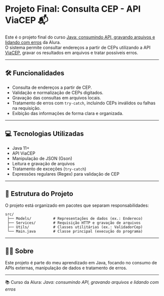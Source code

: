 # Projeto Final: Consulta CEP - API ViaCEP 📬

Este é o projeto final do curso [Java: consumindo API, gravando arquivos e lidando com erros](https://cursos.alura.com.br/course/java-consumindo-api-gravando-arquivos-lidando-erros/) da Alura.  
O sistema permite consultar endereços a partir de CEPs utilizando a API [ViaCEP](https://viacep.com.br), gravar os resultados em arquivos e tratar possíveis erros.

---

## 🛠 Funcionalidades
- Consulta de endereços a partir de CEP.
- Validação e normalização de CEPs digitados.
- Gravação das consultas em arquivos locais.
- Tratamento de erros com `try-catch`, incluindo CEPs inválidos ou falhas na requisição.
- Exibição das informações de forma clara e organizada.

---

## 💻 Tecnologias Utilizadas
- Java 11+
- API ViaCEP
- Manipulação de JSON (Gson)
- Leitura e gravação de arquivos
- Tratamento de exceções (`try-catch`)
- Expressões regulares (Regex) para validação de CEP

---

## 📁 Estrutura do Projeto
O projeto está organizado em pacotes que separam responsabilidades:

```
src/
 ├── Models/          # Representações de dados (ex.: Endereco)
 ├── Services/        # Requisição HTTP e gravação de arquivos
 ├── Utils/           # Classes utilitárias (ex.: ValidadorCep)
 └── Main.java        # Classe principal (execução do programa)
```

---

## 👨‍💻 Sobre
Este projeto é parte do meu aprendizado em Java, focando no consumo de APIs externas, manipulação de dados e tratamento de erros.

---
📚 Curso da Alura: *Java: consumindo API, gravando arquivos e lidando com erros*
